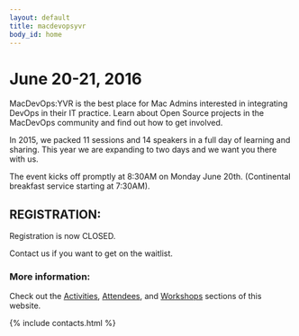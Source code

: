 ```yaml
---
layout: default
title: macdevopsyvr
body_id: home
---
```


# June 20-21, 2016

MacDevOps:YVR is the best place for Mac Admins interested in integrating DevOps in their IT practice. Learn about Open Source projects in the MacDevOps community and find out how to get involved.

In 2015, we packed 11 sessions and 14 speakers in a full day of learning and sharing. This year we are expanding to two days and we want you there with us.

The event kicks off promptly at 8:30AM on Monday June 20th. (Continental breakfast service starting at 7:30AM).

## REGISTRATION:

Registration is now CLOSED.

Contact us if you want to get on the waitlist.

### More information:

Check out the <a href="{{ site.baseurl }}/activities">Activities</a>, <a href="{{ site.baseurl }}/attendee"  >Attendees</a>, and <a href="{{ site.baseurl }}/workshops" >Workshops</a>
sections of this website.

{% include contacts.html %}




